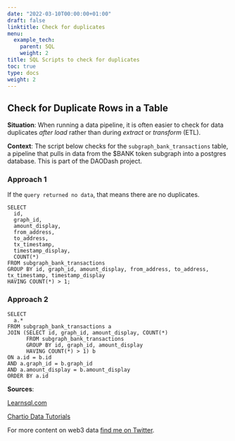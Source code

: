 ```yaml
---
date: "2022-03-10T00:00:00+01:00"
draft: false
linktitle: Check for duplicates
menu:
  example_tech:
    parent: SQL
    weight: 2
title: SQL Scripts to check for duplicates
toc: true
type: docs
weight: 2
---
```


## Check for Duplicate Rows in a Table

**Situation**: When running a data pipeline, it is often easier to check for data duplicates *after load* rather than during *extract* or *transform* (ETL).


**Context**: The script below checks for the `subgraph_bank_transactions` table, a pipeline that pulls in data from the $BANK token subgraph into a postgres database. This is part of the DAODash project. 

### Approach 1

If the `query returned no data`, that means there are no duplicates.

```{python}
SELECT
  id,
  graph_id,
  amount_display,
  from_address,
  to_address,
  tx_timestamp,
  timestamp_display,
  COUNT(*)
FROM subgraph_bank_transactions 
GROUP BY id, graph_id, amount_display, from_address, to_address, tx_timestamp, timestamp_display 
HAVING COUNT(*) > 1;
```

### Approach 2

```{python}
SELECT 
  a.*
FROM subgraph_bank_transactions a
JOIN (SELECT id, graph_id, amount_display, COUNT(*)
      FROM subgraph_bank_transactions 
      GROUP BY id, graph_id, amount_display
      HAVING COUNT(*) > 1) b 
ON a.id = b.id
AND a.graph_id = b.graph_id
AND a.amount_display = b.amount_display 
ORDER BY a.id

```


**Sources**:

[Learnsql.com](https://learnsql.com/cookbook/how-to-find-duplicate-rows-in-sql/)

[Chartio Data Tutorials](https://chartio.com/learn/databases/how-to-find-duplicate-values-in-a-sql-table/)



For more content on web3 data [find me on Twitter](https://twitter.com/paulapivat).